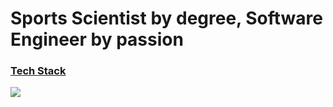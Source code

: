 # Sports Scientist by degree, Software Engineer by passion

<p align="left">
  <span>
    <h3 style="text-decoration: underline;"><isn>Tech Stack</isn></h3>
    <img src="https://skillicons.dev/icons?i=ts,go,py,lua,react,tailwind,css,nodejs,graphql,aws&perline=5" />
  </span>
</p>


